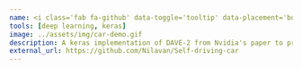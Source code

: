 ```yaml
---
name: <i class='fab fa-github' data-toggle='tooltip' data-placement='bottom' data-delay='250'></i> |&nbsp;Self driving car
tools: [deep learning, keras]
image: ../assets/img/car-demo.gif
description: A keras implementation of DAVE-2 from Nvidia's paper to predict the steering angle given a sequence of images or a video.
external_url: https://github.com/Nilavan/Self-driving-car
---
```

